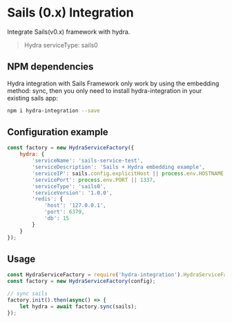 # Sails (0.x) Integration
Integrate Sails(v0.x) framework with hydra.
> Hydra serviceType: sails0

## NPM dependencies
Hydra integration with Sails Framework only work by using the embedding method: sync, then you only need to install hydra-integration in your existing sails app:
```bash
npm i hydra-integration --save
```

## Configuration example
```js
const factory = new HydraServiceFactory({
    hydra: {
        'serviceName': 'sails-service-test',
        'serviceDescription': 'Sails + Hydra embedding example',
        'serviceIP': sails.config.explicitHost || process.env.HOSTNAME || '127.0.0.1',
        'servicePort': process.env.PORT || 1337,
        'serviceType': 'sails0',
        'serviceVersion': '1.0.0',
        'redis': {
            'host': '127.0.0.1',
            'port': 6379,
            'db': 15
        }
    }
});
```

## Usage
```js
const HydraServiceFactory = require('hydra-integration').HydraServiceFactory;
const factory = new HydraServiceFactory(config);

// sync sails
factory.init().then(async() => {
    let hydra = await factory.sync(sails);
});
```
